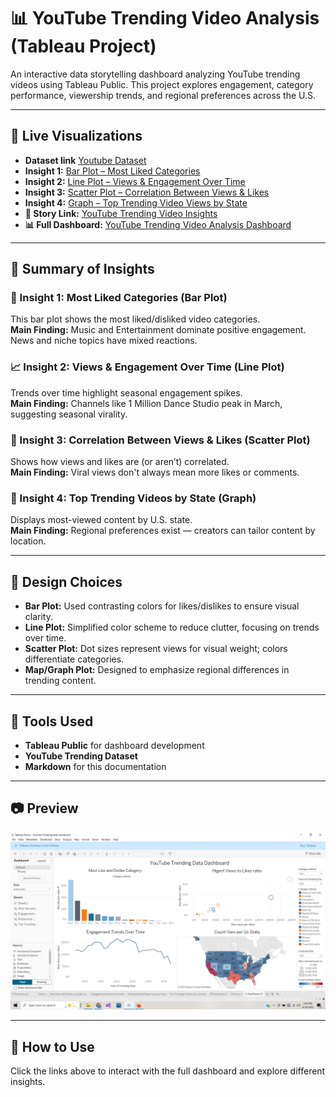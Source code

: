 # 📊 YouTube Trending Video Analysis (Tableau Project)

An interactive data storytelling dashboard analyzing YouTube trending videos using Tableau Public. This project explores engagement, category performance, viewership trends, and regional preferences across the U.S.

---

## 🔗 Live Visualizations

- **Dataset link** [Youtube Dataset](https://drive.google.com/drive/folders/1YfH8SFSaGi3XAsHm61_BiqdbgOB6lc1R?usp=drive_link)
- **Insight 1:** [Bar Plot – Most Liked Categories](https://public.tableau.com/app/profile/daizy.asmani/viz/MostLikeCategory/Mostlikeyoutubecategory?publish=yes)  
- **Insight 2:** [Line Plot – Views & Engagement Over Time](https://public.tableau.com/app/profile/daizy.asmani/viz/EngagementTrendsOverTime/Engagementtrendsovertime?publish=yes)  
- **Insight 3:** [Scatter Plot – Correlation Between Views & Likes](https://public.tableau.com/app/profile/daizy.asmani/viz/HigestViewstoLikesratio/Relatioshipbetweenviewsprlikes?publish=yes) 
- **Insight 4:** [Graph – Top Trending Video Views by State](https://public.tableau.com/app/profile/daizy.asmani/viz/HighestViewsbyUsstate/TopTrendingVideosbyLocation?publish=yes)  
- **📖 Story Link:** [YouTube Trending Video Insights](https://public.tableau.com/app/profile/daizy.asmani/viz/StoryTellingMidtermPrject5/Story1)  
- **📊 Full Dashboard:** [YouTube Trending Video Analysis Dashboard](https://public.tableau.com/app/profile/daizy.asmani/viz/YouTubeTrendingdataDashboard/Dashboard2?publish=yes)

---

## 📌 Summary of Insights

### 🎵 Insight 1: Most Liked Categories (Bar Plot)
This bar plot shows the most liked/disliked video categories.  
**Main Finding:** Music and Entertainment dominate positive engagement. News and niche topics have mixed reactions.

### 📈 Insight 2: Views & Engagement Over Time (Line Plot)
Trends over time highlight seasonal engagement spikes.  
**Main Finding:** Channels like 1 Million Dance Studio peak in March, suggesting seasonal virality.

### 🔁 Insight 3: Correlation Between Views & Likes (Scatter Plot)
Shows how views and likes are (or aren’t) correlated.  
**Main Finding:** Viral views don't always mean more likes or comments.

### 📍 Insight 4: Top Trending Videos by State (Graph)
Displays most-viewed content by U.S. state.  
**Main Finding:** Regional preferences exist — creators can tailor content by location.

---

## 🎨 Design Choices

- **Bar Plot:** Used contrasting colors for likes/dislikes to ensure visual clarity.
- **Line Plot:** Simplified color scheme to reduce clutter, focusing on trends over time.
- **Scatter Plot:** Dot sizes represent views for visual weight; colors differentiate categories.
- **Map/Graph Plot:** Designed to emphasize regional differences in trending content.

---

## 📌 Tools Used
- **Tableau Public** for dashboard development
- **YouTube Trending Dataset**
- **Markdown** for this documentation

---

## 📷 Preview
![Dashboard Screenshot](Youtube.png)

---

## 🚀 How to Use
Click the links above to interact with the full dashboard and explore different insights.

